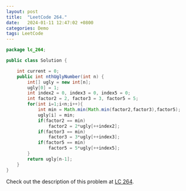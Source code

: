 ```yaml
---
layout: post
title:  "LeetCode 264."
date:   2024-01-11 12:47:02 +0800
categories: Demo
tags: LeetCode
---
```


```java
package lc_264;

public class Solution {

    int current = 0;
    public int nthUglyNumber(int n) {
        int[] ugly = new int[n];
        ugly[0] = 1;
        int index2 = 0, index3 = 0, index5 = 0;
        int factor2 = 2, factor3 = 3, factor5 = 5;
        for(int i=1;i<n;i++){
            int min = Math.min(Math.min(factor2,factor3),factor5);
            ugly[i] = min;
            if(factor2 == min)
                factor2 = 2*ugly[++index2];
            if(factor3 == min)
                factor3 = 3*ugly[++index3];
            if(factor5 == min)
                factor5 = 5*ugly[++index5];
        }
        return ugly[n-1];
    }
}
```

Check out the description of this problem at [LC 264][LC-264].

[LC-264]: https://leetcode.com/problemset/?search=264&page=1
